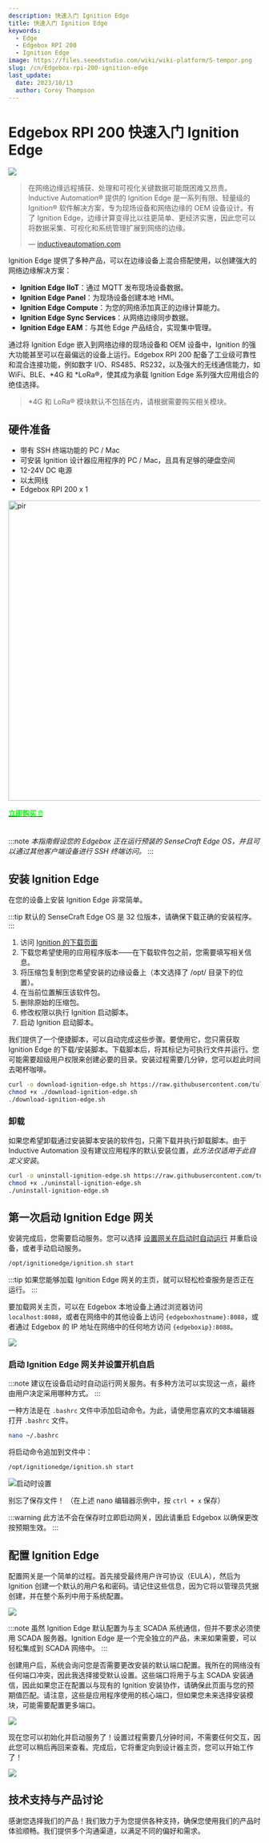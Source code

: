```yaml
---
description: 快速入门 Ignition Edge
title: 快速入门 Ignition Edge
keywords:
  - Edge
  - Edgebox RPI 200
  - Ignition Edge
image: https://files.seeedstudio.com/wiki/wiki-platform/S-tempor.png
slug: /cn/Edgebox-rpi-200-ignition-edge
last_update:
  date: 2023/10/13
  author: Corey Thompson
---
```

# Edgebox RPI 200 快速入门 Ignition Edge

<p style={{textAlign: 'center'}}>
  <img src="https://files.seeedstudio.com/wiki/wiki-ranger/Contributions/EdgeBox-200-Ignition/EdgeBox-200_Ignition_Edge.png" />
</p>

> 在网络边缘远程捕获、处理和可视化关键数据可能既困难又昂贵。Inductive Automation® 提供的 Ignition Edge 是一系列有限、轻量级的 Ignition® 软件解决方案，专为现场设备和网络边缘的 OEM 设备设计。有了 Ignition Edge，边缘计算变得比以往更简单、更经济实惠，因此您可以将数据采集、可视化和系统管理扩展到网络的边缘。
>
> — [inductiveautomation.com](https://inductiveautomation.com/ignition/edge)

Ignition Edge 提供了多种产品，可以在边缘设备上混合搭配使用，以创建强大的网络边缘解决方案：
- **Ignition Edge IIoT**：通过 MQTT 发布现场设备数据。
- **Ignition Edge Panel**：为现场设备创建本地 HMI。
- **Ignition Edge Compute**：为您的网络添加真正的边缘计算能力。
- **Ignition Edge Sync Services**：从网络边缘同步数据。
- **Ignition Edge EAM**：与其他 Edge 产品结合，实现集中管理。

通过将 Ignition Edge 嵌入到网络边缘的现场设备和 OEM 设备中，Ignition 的强大功能甚至可以在最偏远的设备上运行。Edgebox RPI 200 配备了工业级可靠性和混合连接功能，例如数字 I/O、RS485、RS232，以及强大的无线通信能力，如 WiFi、BLE、\*4G 和 \*LoRa®，使其成为承载 Ignition Edge 系列强大应用组合的绝佳选择。

> \*4G 和 LoRa® 模块默认不包括在内，请根据需要购买相关模块。

## 硬件准备
- 带有 SSH 终端功能的 PC / Mac
- 可安装 Ignition 设计器应用程序的 PC / Mac，且具有足够的硬盘空间
- 12-24V DC 电源
- 以太网线
- Edgebox RPI 200 x 1

<p style={{textAlign: 'center'}}><img src="https://media-cdn.seeedstudio.com/media/catalog/product/cache/bb49d3ec4ee05b6f018e93f896b8a25d/1/-/1-102991599_edgebox-rpi-200-first.jpg" alt="pir" width="600" height="auto"/></p>

<div class="get_one_now_container" style={{textAlign: 'center'}}>
    <a class="get_one_now_item" href="https://www.seeedstudio.com/EdgeBox-RPi-200-CM4104016-p-5486.html" target="_blank" rel="noopener noreferrer">
            <strong><span><font color={'FFFFFF'} size={"4"}> 立即购买 🖱️</font></span></strong>
    </a>
</div>

<br />

:::note
*本指南假设您的 Edgebox 正在运行预装的 SenseCraft Edge OS，并且可以通过其他客户端设备进行 SSH 终端访问。*
:::

## 安装 Ignition Edge

在您的设备上安装 Ignition Edge 非常简单。

:::tip
默认的 SenseCraft Edge OS 是 32 位版本，请确保下载正确的安装程序。
:::

1. 访问 [Ignition 的下载页面](https://inductiveautomation.com/downloads/)
2. 下载您希望使用的应用程序版本——在下载软件包之前，您需要填写相关信息。
3. 将压缩包复制到您希望安装的边缘设备上（本文选择了 /opt/ 目录下的位置）。
4. 在当前位置解压该软件包。
5. 删除原始的压缩包。
6. 修改权限以执行 Ignition 启动脚本。
7. 启动 Ignition 启动脚本。

我们提供了一个便捷脚本，可以自动完成这些步骤。要使用它，您只需获取 Ignition Edge 的下载/安装脚本。下载脚本后，将其标记为可执行文件并运行。您可能需要超级用户权限来创建必要的目录。安装过程需要几分钟，您可以趁此时间去喝杯咖啡。

```bash
curl -o download-ignition-edge.sh https://raw.githubusercontent.com/tulsasoftware/reterminal-ignition-edge-panel/main/download-ignition-edge.sh
chmod +x ./download-ignition-edge.sh
./download-ignition-edge.sh
```

### 卸载

如果您希望卸载通过安装脚本安装的软件包，只需下载并执行卸载脚本。由于 Inductive Automation 没有建议应用程序的默认安装位置，*此方法仅适用于此自定义安装*。

```bash
curl -o uninstall-ignition-edge.sh https://raw.githubusercontent.com/tulsasoftware/reterminal-ignition-edge-panel/main/uninstall-ignition-edge.sh
chmod +x ./uninstall-ignition-edge.sh
./uninstall-ignition-edge.sh
```

## 第一次启动 Ignition Edge 网关

安装完成后，您需要启动服务。您可以选择 [设置网关在启动时自动运行](#launch-ignition-edge-gateway-on-boot) 并重启设备，或者手动启动服务。

```bash
/opt/ignitionedge/ignition.sh start
```

:::tip
如果您能够加载 Ignition Edge 网关的主页，就可以轻松检查服务是否正在运行。
:::

要加载网关主页，可以在 Edgebox 本地设备上通过浏览器访问 `localhost:8088`，或者在网络中的其他设备上访问 `{edgeboxhostname}:8088`，或者通过 Edgebox 的 IP 地址在网络中的任何地方访问 `{edgeboxip}:8088`。

<p style={{textAlign: 'center'}}>
  <img src ="https://files.seeedstudio.com/wiki/wiki-ranger/Contributions/reTerminal-DM-Ignition/ignition-edge-eula-screenshot.png" />
</p>

### 启动 Ignition Edge 网关并设置开机自启
:::note
建议在设备启动时自动运行网关服务。有多种方法可以实现这一点，最终由用户决定采用哪种方式。
:::

一种方法是在 `.bashrc` 文件中添加启动命令。为此，请使用您喜欢的文本编辑器打开 `.bashrc` 文件。
```bash
nano ~/.bashrc
```
将启动命令追加到文件中：
```bash
/opt/ignitionedge/ignition.sh start
```

<p style={{textAlign: 'center'}}>
  <img alt="启动时设置" src="https://files.seeedstudio.com/wiki/wiki-ranger/Contributions/reTerminal-DM-Ignition/ignition-gateway-launch-setup.png" />
</p>

别忘了保存文件！
（在上述 nano 编辑器示例中，按 `ctrl + x` 保存）

:::warning
此方法不会在保存时立即启动网关，因此请重启 Edgebox 以确保更改按预期生效。
:::

## 配置 Ignition Edge

配置网关是一个简单的过程。首先接受最终用户许可协议（EULA），然后为 Ignition 创建一个默认的用户名和密码。请记住这些信息，因为它将以管理员凭据创建，并在整个系列中用于系统配置。

<p style={{textAlign: 'center'}}>
  <img src="https://files.seeedstudio.com/wiki/wiki-ranger/Contributions/reTerminal-DM-Ignition/ignition-edge-create-user.png" />
</p>

:::note
虽然 Ignition Edge 默认配置为与主 SCADA 系统通信，但并不要求必须使用 SCADA 服务器。Ignition Edge 是一个完全独立的产品，未来如果需要，可以轻松集成到 SCADA 网络中。
:::

创建用户后，系统会询问您是否需要更改安装的默认端口配置。我所在的网络没有任何端口冲突，因此我选择接受默认设置。这些端口将用于与主 SCADA 安装通信，因此如果您正在配置以与现有的 Ignition 安装协作，请确保此页面与您的预期值匹配。请注意，这些是应用程序使用的核心端口，但如果您未来选择安装模块，可能需要配置更多端口。

<p style={{textAlign: 'center'}}>
  <img src="https://files.seeedstudio.com/wiki/wiki-ranger/Contributions/reTerminal-DM-Ignition/ignition-edge-configure-ports.png" />
</p>

现在您可以初始化并启动服务了！设置过程需要几分钟时间，不需要任何交互，因此您可以稍后再回来查看。完成后，它将重定向到设计器主页，您可以开始工作了！

<p style={{textAlign: 'center'}}>
  <img src="https://files.seeedstudio.com/wiki/wiki-ranger/Contributions/reTerminal-DM-Ignition/ignition-edge-launch-screen.png" />
</p>

## 技术支持与产品讨论

感谢您选择我们的产品！我们致力于为您提供各种支持，确保您使用我们的产品时体验顺畅。我们提供多个沟通渠道，以满足不同的偏好和需求。

<div class="button_tech_support_container">
<a href="https://forum.seeedstudio.com/" class="button_forum"></a> 
<a href="https://www.seeedstudio.com/contacts" class="button_email"></a>
</div>

<div class="button_tech_support_container">
<a href="https://discord.gg/eWkprNDMU7" class="button_discord"></a> 
<a href="https://github.com/Seeed-Studio/wiki-documents/discussions/69" class="button_discussion"></a>
</div>